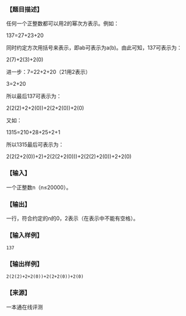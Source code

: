 ### 【题目描述】

任何一个正整数都可以用2的幂次方表示。例如：

137=27+23+20

同时约定方次用括号来表示，即ab可表示为a(b)。由此可知，137可表示为：

2(7)+2(3)+2(0)

进一步：7=22+2+20（21用2表示）

3=2+20

所以最后137可表示为：

2(2(2)+2+2(0))+2(2+2(0))+2(0)

又如：

1315=210+28+25+2+1

所以1315最后可表示为：

2(2(2+2(0))+2)+2(2(2+2(0)))+2(2(2)+2(0))+2+2(0)

### 【输入】

一个正整数n（n≤20000）。

### 【输出】

一行，符合约定的n的0，2表示（在表示中不能有空格）。

### 【输入样例】

```
137
```

### 【输出样例】

```
2(2(2)+2+2(0))+2(2+2(0))+2(0)
```


 ### 【来源】

 一本通在线评测 